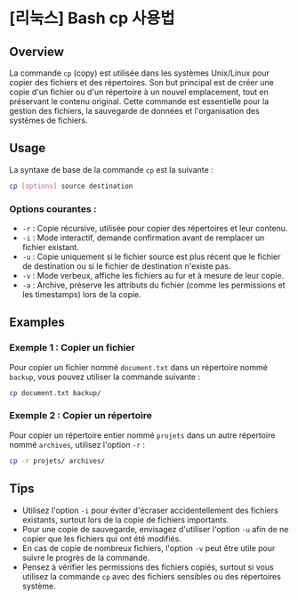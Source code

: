# [리눅스] Bash cp 사용법

## Overview
La commande `cp` (copy) est utilisée dans les systèmes Unix/Linux pour copier des fichiers et des répertoires. Son but principal est de créer une copie d'un fichier ou d'un répertoire à un nouvel emplacement, tout en préservant le contenu original. Cette commande est essentielle pour la gestion des fichiers, la sauvegarde de données et l'organisation des systèmes de fichiers.

## Usage
La syntaxe de base de la commande `cp` est la suivante :

```bash
cp [options] source destination
```

### Options courantes :
- `-r` : Copie récursive, utilisée pour copier des répertoires et leur contenu.
- `-i` : Mode interactif, demande confirmation avant de remplacer un fichier existant.
- `-u` : Copie uniquement si le fichier source est plus récent que le fichier de destination ou si le fichier de destination n'existe pas.
- `-v` : Mode verbeux, affiche les fichiers au fur et à mesure de leur copie.
- `-a` : Archive, préserve les attributs du fichier (comme les permissions et les timestamps) lors de la copie.

## Examples
### Exemple 1 : Copier un fichier
Pour copier un fichier nommé `document.txt` dans un répertoire nommé `backup`, vous pouvez utiliser la commande suivante :

```bash
cp document.txt backup/
```

### Exemple 2 : Copier un répertoire
Pour copier un répertoire entier nommé `projets` dans un autre répertoire nommé `archives`, utilisez l'option `-r` :

```bash
cp -r projets/ archives/
```

## Tips
- Utilisez l'option `-i` pour éviter d'écraser accidentellement des fichiers existants, surtout lors de la copie de fichiers importants.
- Pour une copie de sauvegarde, envisagez d'utiliser l'option `-u` afin de ne copier que les fichiers qui ont été modifiés.
- En cas de copie de nombreux fichiers, l'option `-v` peut être utile pour suivre le progrès de la commande.
- Pensez à vérifier les permissions des fichiers copiés, surtout si vous utilisez la commande `cp` avec des fichiers sensibles ou des répertoires système.